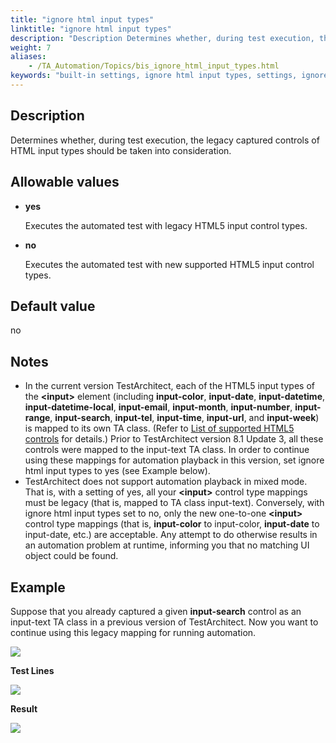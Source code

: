 ```yaml
--- 
title: "ignore html input types"
linktitle: "ignore html input types"
description: "Description Determines whether, during test execution, the legacy captured controls of HTML input types should be taken into consideration. Allowable values yes Executes the automated test with legacy ..."
weight: 7
aliases: 
    - /TA_Automation/Topics/bis_ignore_html_input_types.html
keywords: "built-in settings, ignore html input types, settings, ignore html input types, ignore html input types (settings)"
---
```


## Description

Determines whether, during test execution, the legacy captured controls of HTML input types should be taken into consideration.

## Allowable values

-   **yes**

    Executes the automated test with legacy HTML5 input control types.

-   **no**

    Executes the automated test with new supported HTML5 input control types.


## Default value

no

## Notes

-   In the current version TestArchitect, each of the HTML5 input types of the **<input\>** element \(including **input-color**, **input-date**, **input-datetime**, **input-datetime-local**, **input-email**, **input-month**, **input-number**, **input-range**, **input-search**, **input-tel**, **input-time**, **input-url**, and **input-week**\) is mapped to its own TA class. \(Refer to [List of supported HTML5 controls](/TA_Automation/Topics/HTML5_automation_new_tags.html) for details.\) Prior to TestArchitect version 8.1 Update 3, all these controls were mapped to the input-text TA class. In order to continue using these mappings for automation playback in this version, set ignore html input types to yes \(see Example below\).
-   TestArchitect does not support automation playback in mixed mode. That is, with a setting of yes, all your **<input\>** control type mappings must be legacy \(that is, mapped to TA class input-text\). Conversely, with ignore html input types set to no, only the new one-to-one **<input\>** control type mappings \(that is, **input-color** to input-color, **input-date** to input-date, etc.\) are acceptable. Any attempt to do otherwise results in an automation problem at runtime, informing you that no matching UI object could be found.

## Example

Suppose that you already captured a given **input-search** control as an input-text TA class in a previous version of TestArchitect. Now you want to continue using this legacy mapping for running automation.

![](/images/TA_Automation/Images/bis_ignore_html_input_types_aut_1.png)

**Test Lines**

![](/images/TA_Automation/Images/bis_ignore_html_input_types_pgm_1.png)

**Result**

![](/images/TA_Automation/Images/bis_ignore_html_input_types_res_1.png)




